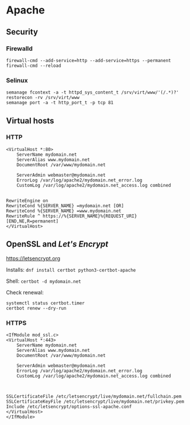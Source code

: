 # Apache

## Security

### Firewalld

```
firewall-cmd --add-service=http --add-service=https --permanent
firewall-cmd --reload
```

### Selinux

```
semanage fcontext -a -t httpd_sys_content_t /srv/virt/www/'(/.*)?'
restorecon -rv /srv/virt/www
semanage port -a -t http_port_t -p tcp 81
```

## Virtual hosts

### HTTP

```
<VirtualHost *:80>
	ServerName mydomain.net
	ServerAlias www.mydomain.net
	DocumentRoot /var/www/mydomain.net

	ServerAdmin webmaster@mydomain.net
	ErrorLog /var/log/apache2/mydomain.net_error.log
	CustomLog /var/log/apache2/mydomain.net_access.log combined


RewriteEngine on
RewriteCond %{SERVER_NAME} =mydomain.net [OR]
RewriteCond %{SERVER_NAME} =www.mydomain.net
RewriteRule ^ https://%{SERVER_NAME}%{REQUEST_URI} [END,NE,R=permanent]
</VirtualHost>
```

## OpenSSL and _Let's Encrypt_

https://letsencrypt.org

Installs: `dnf install certbot python3-certbot-apache`

Shell: `certbot -d mydomain.net`

Check renewal: 
```
systemctl status certbot.timer
certbot renew --dry-run
```

### HTTPS

```
<IfModule mod_ssl.c>
<VirtualHost *:443>
	ServerName mydomain.net
	ServerAlias www.mydomain.net
	DocumentRoot /var/www/mydomain.net

	ServerAdmin webmaster@mydomain.net
	ErrorLog /var/log/apache2/mydomain.net_error.log
	CustomLog /var/log/apache2/mydomain.net_access.log combined



SSLCertificateFile /etc/letsencrypt/live/mydomain.net/fullchain.pem
SSLCertificateKeyFile /etc/letsencrypt/live/mydomain.net/privkey.pem
Include /etc/letsencrypt/options-ssl-apache.conf
</VirtualHost>
</IfModule>
```


